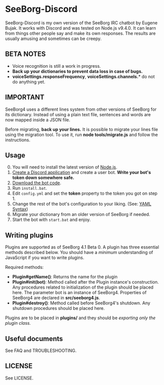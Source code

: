 # SeeBorg-Discord

SeeBorg-Discord is my own version of the SeeBorg IRC chatbot by Eugene Bujak.
It works with Discord and was tested on Node.js v9.4.0.
It can learn from things other people say and make its own responses.
The results are usually amusing and sometimes can be creepy.

## BETA NOTES

* Voice recognition is still a work in progress.
* **Back up your dictionaries to prevent data loss in case of bugs.**
* **voiceSettings.responseFrequency**, **voiceSettings.channels.*** do not do anything yet.

## IMPORTANT

SeeBorg4 uses a different lines system from other versions of SeeBorg for its dictionary.
Instead of using a plain text file, sentences and words are now mapped inside a JSON file.

Before migrating, **back up your lines.**
It is possible to migrate your lines file using the migration tool. To use it, run **node tools/migrate.js** and follow the instructions. 

## Usage

0. You will need to install the latest version of [Node.js](https://nodejs.org/en/).
1. [Create a Discord application](https://discordapp.com/developers/applications/me) and create a user bot.  **Write your bot's token down somewhere safe.**
2. [Download the bot code](https://github.com/michelfaria/seeborg-discord/archive/master.zip).
3. Run `install.bat`.
4. Edit `config.yml` and set the **token** property to the token you got on step 1.
5. Change the rest of the bot's configuration to your liking. (See: [YAML Syntax](https://learn.getgrav.org/advanced/yaml))
6. Migrate your dictionary from an older version of SeeBorg if needed.
7. Start the bot with `start.bat` and enjoy.

## Writing plugins

Plugins are supported as of SeeBorg 4.1 Beta 0. A plugin has three essential methods described below.
You should have a *minimum* understanding of JavaScript if you want to write plugins.

Required methods:
  - **Plugin#getName()**: Returns the name for the plugin
  - **Plugin#init(bot)**: Method called after the Plugin instance's construction. Any procedures related to initialization of the plugin should be placed here. The parameter bot is an instance of SeeBorg4. Properties of SeeBorg4 are declared in **src/seeborg4.js**.
  - **Plugin#destroy()**: Method called before SeeBorg4's shutdown. Any shutdown procedures should be placed here.

Plugins are to be placed in **plugins/** and they should be *exporting only the plugin class.*

## Useful documents

See FAQ and TROUBLESHOOTING.

## LICENSE

See LICENSE.
